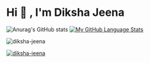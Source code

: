 # Hi 👋 , I'm Diksha Jeena 
![Anurag's GitHub stats](https://github-readme-stats.vercel.app/api?username=diksha-jeena&show_icons=true&theme=dark)
[![My GitHub Language Stats](https://github-readme-stats.vercel.app/api/top-langs/?username=diksha-jeena&langs_count=10&theme=tokyonight)]()
<p><img align="center" src="https://github-readme-streak-stats.herokuapp.com/?user=diksha-jeena&" alt="diksha-jeena" /></p>
<p align="left"> <a href="https://github.com/ryo-ma/github-profile-trophy"><img src="https://github-profile-trophy.vercel.app/?username=diksha-jeena" alt="diksha-jeena" /></a> </p>
